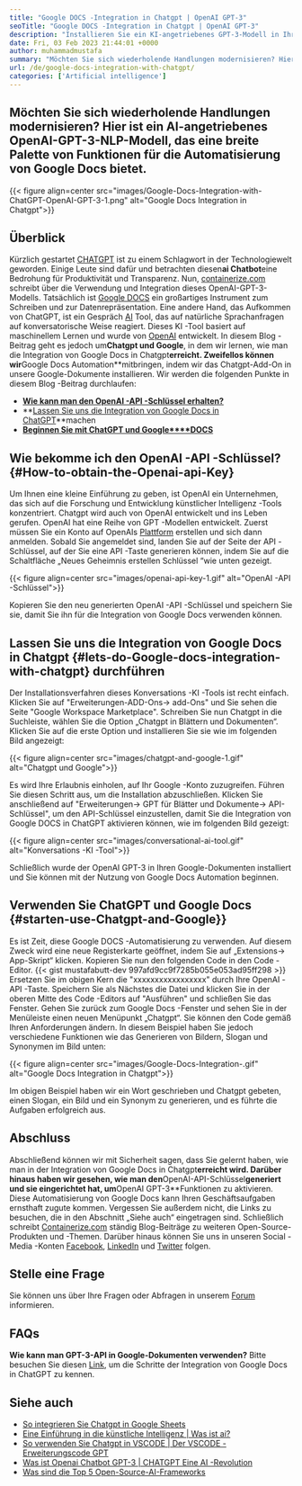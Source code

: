 ```yaml
---
title: "Google DOCS -Integration in Chatgpt | OpenAI GPT-3" 
seoTitle: "Google DOCS -Integration in Chatgpt | OpenAI GPT-3" 
description: "Installieren Sie ein KI-angetriebenes GPT-3-Modell in Ihren Google-Dokumenten, um verschiedene Geschäftsaufgaben zu automatisieren. Lassen Sie uns erfahren, wie Sie die Integration von Google Docs in ChatGPT erreichen." 
date: Fri, 03 Feb 2023 21:44:01 +0000
author: muhammadmustafa
summary: "Möchten Sie sich wiederholende Handlungen modernisieren? Hier ist ein AI-angetriebenes OpenAI-GPT-3-NLP-Modell, das eine breite Palette von Funktionen für die Automatisierung von Google Docs bietet." 
url: /de/google-docs-integration-with-chatgpt/
categories: ['Artificial intelligence']
---
```


## Möchten Sie sich wiederholende Handlungen modernisieren? Hier ist ein AI-angetriebenes OpenAI-GPT-3-NLP-Modell, das eine breite Palette von Funktionen für die Automatisierung von Google Docs bietet.

{{< figure align=center src="images/Google-Docs-Integration-with-ChatGPT-OpenAI-GPT-3-1.png" alt="Google Docs Integration in Chatgpt">}}


## Überblick
Kürzlich gestartet [CHATGPT][1] ist zu einem Schlagwort in der Technologiewelt geworden. Einige Leute sind dafür und betrachten diesen**ai Chatbot**eine Bedrohung für Produktivität und Transparenz. Nun, [containerize.com][2] schreibt über die Verwendung und Integration dieses OpenAI-GPT-3-Modells. Tatsächlich ist [Google DOCS][3] ein großartiges Instrument zum Schreiben und zur Datenrepräsentation. Eine andere Hand, das Aufkommen von ChatGPT, ist ein Gespräch [AI][4] Tool, das auf natürliche Sprachanfragen auf konversatorische Weise reagiert. Dieses KI -Tool basiert auf maschinellem Lernen und wurde von [OpenAI][5] entwickelt. In diesem Blog -Beitrag geht es jedoch um**Chatgpt und Google**, in dem wir lernen, wie man die Integration von Google Docs in Chatgpt**erreicht. Zweifellos können wir**Google Docs Automation**mitbringen, indem wir das Chatgpt-Add-On in unsere Google-Dokumente installieren.
Wir werden die folgenden Punkte in diesem Blog -Beitrag durchlaufen:
* [**Wie kann man den OpenAI -API -Schlüssel erhalten?**][6]
* **[Lassen Sie uns die Integration von Google Docs in ChatGPT][7]**machen
* [**Beginnen Sie mit ChatGPT und Google****DOCS**][8]

## Wie bekomme ich den OpenAI -API -Schlüssel?   {#How-to-obtain-the-Openai-api-Key}
Um Ihnen eine kleine Einführung zu geben, ist OpenAI ein Unternehmen, das sich auf die Forschung und Entwicklung künstlicher Intelligenz -Tools konzentriert. Chatgpt wird auch von OpenAI entwickelt und ins Leben gerufen. OpenAI hat eine Reihe von GPT -Modellen entwickelt.
Zuerst müssen Sie ein Konto auf OpenAIs [Plattform][9] erstellen und sich dann anmelden. Sobald Sie angemeldet sind, landen Sie auf der Seite der API -Schlüssel, auf der Sie eine API -Taste generieren können, indem Sie auf die Schaltfläche „Neues Geheimnis erstellen Schlüssel “wie unten gezeigt.

{{< figure align=center src="images/openai-api-key-1.gif" alt="OpenAI -API -Schlüssel">}}

Kopieren Sie den neu generierten OpenAI -API -Schlüssel und speichern Sie sie, damit Sie ihn für die Integration von Google Docs verwenden können.

## Lassen Sie uns die Integration von Google Docs in Chatgpt   {#lets-do-Google-docs-integration-with-chatgpt} durchführen
Der Installationsverfahren dieses Konversations -KI -Tools ist recht einfach. Klicken Sie auf "Erweiterungen-ADD-Ons-> add-Ons" und Sie sehen die Seite "Google Workspace Marketplace". Schreiben Sie nun Chatgpt in die Suchleiste, wählen Sie die Option „Chatgpt in Blättern und Dokumenten“. Klicken Sie auf die erste Option und installieren Sie sie wie im folgenden Bild angezeigt:

{{< figure align=center src="images/chatgpt-and-google-1.gif" alt="Chatgpt und Google">}}

Es wird Ihre Erlaubnis einholen, auf Ihr Google -Konto zuzugreifen. Führen Sie diesen Schritt aus, um die Installation abzuschließen. Klicken Sie anschließend auf "Erweiterungen-> GPT für Blätter und Dokumente-> API-Schlüssel", um den API-Schlüssel einzustellen, damit Sie die Integration von Google DOCS in ChatGPT aktivieren können, wie im folgenden Bild gezeigt:

{{< figure align=center src="images/conversational-ai-tool.gif" alt="Konversations -KI -Tool">}}

Schließlich wurde der OpenAI GPT-3 in Ihren Google-Dokumenten installiert und Sie können mit der Nutzung von Google Docs Automation beginnen.

## Verwenden Sie ChatGPT und Google Docs   {#starten-use-Chatgpt-and-Google}}
Es ist Zeit, diese Google DOCS -Automatisierung zu verwenden. Auf diesem Zweck wird eine neue Registerkarte geöffnet, indem Sie auf „Extensions-> App-Skript“ klicken. Kopieren Sie nun den folgenden Code in den Code -Editor.
{{< gist mustafabutt-dev 997afd9cc9f7285b055e053ad95ff298 >}}
Ersetzen Sie im obigen Kern die "xxxxxxxxxxxxxxxxx" durch Ihre OpenAI -API -Taste. Speichern Sie als Nächstes die Datei und klicken Sie in der oberen Mitte des Code -Editors auf "Ausführen" und schließen Sie das Fenster.
Gehen Sie zurück zum Google Docs -Fenster und sehen Sie in der Menüleiste einen neuen Menüpunkt „Chatgpt“. Sie können den Code gemäß Ihren Anforderungen ändern. In diesem Beispiel haben Sie jedoch verschiedene Funktionen wie das Generieren von Bildern, Slogan und Synonymen im Bild unten:

{{< figure align=center src="images/Google-Docs-Integration-.gif" alt="Google Docs Integration in Chatgpt">}}

Im obigen Beispiel haben wir ein Wort geschrieben und Chatgpt gebeten, einen Slogan, ein Bild und ein Synonym zu generieren, und es führte die Aufgaben erfolgreich aus.

## Abschluss
Abschließend können wir mit Sicherheit sagen, dass Sie gelernt haben, wie man in der Integration von Google Docs in Chatgpt**erreicht wird. Darüber hinaus haben wir gesehen, wie man den**OpenAI-API-Schlüssel**generiert und sie eingerichtet hat, um**OpenAI GPT-3**Funktionen zu aktivieren. Diese Automatisierung von Google Docs kann Ihren Geschäftsaufgaben ernsthaft zugute kommen. Vergessen Sie außerdem nicht, die Links zu besuchen, die in den Abschnitt „Siehe auch“ eingetragen sind.
Schließlich schreibt [Containerize.com][2] ständig Blog-Beiträge zu weiteren Open-Source-Produkten und -Themen. Darüber hinaus können Sie uns in unseren Social -Media -Konten [Facebook][10], [LinkedIn][11] und [Twitter][12] folgen.

## Stelle eine Frage
Sie können uns über Ihre Fragen oder Abfragen in unserem [Forum][13] informieren.

## FAQs
**Wie kann man GPT-3-API in Google-Dokumenten verwenden?**
Bitte besuchen Sie diesen [Link][7], um die Schritte der Integration von Google Docs in ChatGPT zu kennen.

## Siehe auch
  * [So integrieren Sie Chatgpt in Google Sheets][14]
  * [Eine Einführung in die künstliche Intelligenz | Was ist ai?][4]
  * [So verwenden Sie Chatgpt in VSCODE | Der VSCODE -Erweiterungscode GPT][15]
  * [Was ist Openai Chatbot GPT-3 | CHATGPT Eine AI -Revolution][1]
  * [Was sind die Top 5 Open-Source-AI-Frameworks][16]

  
[1]: https://blog.containerize.com/artificial-intelligence/what-is-openai-chatbot-gpt-3-chatgpt-an-ai-revolution/
[2]: https://www.containerize.com/
[3]: https://docs.google.com/document/u/0/
[4]: https://blog.containerize.com/artificial-intelligence/an-introduction-to-artificial-intelligence-what-is-ai/
[5]: https://openai.com/
[6]: #How-to-obtain-the-OpenAI-API-key
[7]: #Lets-do-Google-Docs-Integration-with-ChatGPT
[8]: #Start-using-ChatGPT-and-Google
[9]: https://platform.openai.com/account/api-keys
[10]: https://web.facebook.com/containerize
[11]: https://www.linkedin.com/company/containerize/
[12]: https://twitter.com/containerize_co
[13]: https://forum.containerize.com/
[14]: https://blog.containerize.com/artificial-intelligence/integrate-chatgpt-with-google-sheets/
[15]: https://blog.containerize.com/artificial-intelligence/how-to-use-chatgpt-in-vscode-the-vscode-extension-codegpt/
[16]: https://blog.containerize.com/artificial-intelligence/top-5-open-source-ai-frameworks/
